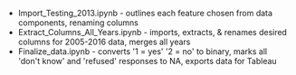 - Import_Testing_2013.ipynb - outlines each feature chosen from data components, renaming columns
- Extract_Columns_All_Years.ipynb - imports, extracts, & renames desired columns for 2005-2016 data, merges all years
- Finalize_data.ipynb - converts '1 = yes' '2 = no' to binary, marks all 'don't know' and 'refused' responses to NA, exports data for Tableau
